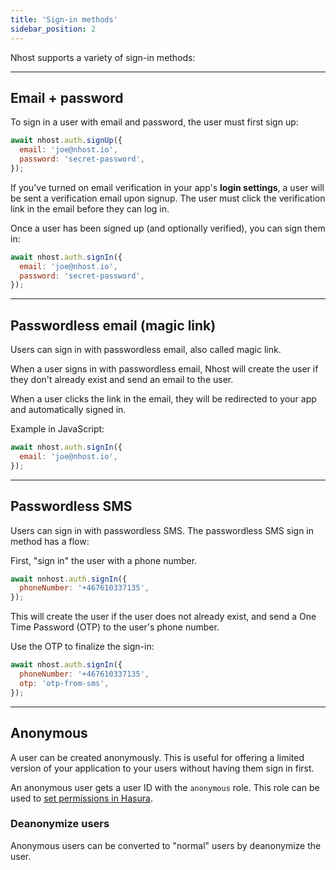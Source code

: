 ```yaml
---
title: 'Sign-in methods'
sidebar_position: 2
---
```


Nhost supports a variety of sign-in methods:

---

## Email + password

To sign in a user with email and password, the user must first sign up:

```js
await nhost.auth.signUp({
  email: 'joe@nhost.io',
  password: 'secret-password',
});
```

If you've turned on email verification in your app's **login settings**, a user will be sent a verification email upon signup. The user must click the verification link in the email before they can log in.

Once a user has been signed up (and optionally verified), you can sign them in:

```js
await nhost.auth.signIn({
  email: 'joe@nhost.io',
  password: 'secret-password',
});
```

---

## Passwordless email (magic link)

Users can sign in with passwordless email, also called magic link.

When a user signs in with passwordless email, Nhost will create the user if they don't already exist and send an email to the user.

When a user clicks the link in the email, they will be redirected to your app and automatically signed in.

Example in JavaScript:

```js
await nhost.auth.signIn({
  email: 'joe@nhost.io',
});
```

---

## Passwordless SMS

Users can sign in with passwordless SMS. The passwordless SMS sign in method has a flow:

First, "sign in" the user with a phone number.

```js
await nnhost.auth.signIn({
  phoneNumber: '+467610337135',
});
```

This will create the user if the user does not already exist, and send a One Time Password (OTP) to the user's
phone number.

Use the OTP to finalize the sign-in:

```js
await nhost.auth.signIn({
  phoneNumber: '+467610337135',
  otp: 'otp-from-sms',
});
```

---

## Anonymous

A user can be created anonymously. This is useful for offering a limited version of your application to your users without having them sign in first.

An anonymous user gets a user ID with the `anonymous` role. This role can be used to [set permissions in Hasura](/platform/database/permissions).

### Deanonymize users

Anonymous users can be converted to "normal" users by deanonymize the user.
